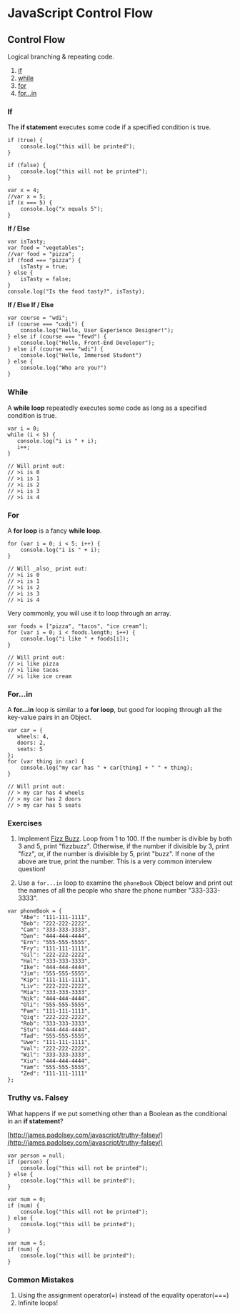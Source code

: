 JavaScript Control Flow
===================================

Control Flow
------------

Logical branching & repeating code.

1. [if](https://developer.mozilla.org/en-US/docs/Web/JavaScript/Reference/Statements/if...else)
2. [while](https://developer.mozilla.org/en-US/docs/Web/JavaScript/Reference/Statements/while)
3. [for](https://developer.mozilla.org/en-US/docs/Web/JavaScript/Reference/Statements/for)
4. [for...in](https://developer.mozilla.org/en-US/docs/Web/JavaScript/Reference/Statements/for...in)

### If ###

The **if statement** executes some code if a specified condition is true.

```
if (true) {
    console.log("this will be printed");
}
```

```
if (false) {
    console.log("this will not be printed");
}
```

```
var x = 4;
//var x = 5;
if (x === 5) {
    console.log("x equals 5");
}
```

__If / Else__

```
var isTasty;
var food = "vegetables";
//var food = "pizza";
if (food === "pizza") {
    isTasty = true;
} else {
    isTasty = false;
}
console.log("Is the food tasty?", isTasty);
```

__If / Else If / Else__

```
var course = "wdi";
if (course === "uxdi") {
    console.log("Hello, User Experience Designer!");
} else if (course === "fewd") {
    console.log("Hello, Front-End Developer");
} else if (course === "wdi") {
    console.log("Hello, Immersed Student")
} else {
    console.log("Who are you?")
}
```

### While ###

A **while loop** repeatedly executes some code as long as a specified
condition is true.

```
var i = 0;
while (i < 5) {
   console.log("i is " + i);
   i++;
}

// Will print out:
// >i is 0
// >i is 1
// >i is 2
// >i is 3
// >i is 4
```

### For ###

A **for loop** is a fancy **while loop**.

```
for (var i = 0; i < 5; i++) {
    console.log("i is " + i);
}

// Will _also_ print out:
// >i is 0
// >i is 1
// >i is 2
// >i is 3
// >i is 4
```

Very commonly, you will use it to loop through an array.

```
var foods = ["pizza", "tacos", "ice cream"];
for (var i = 0; i < foods.length; i++) {
    console.log("i like " + foods[i]);
}

// Will print out:
// >i like pizza
// >i like tacos
// >i like ice cream
```

### For...in ###

A **for...in** loop is similar to a **for loop**, but good for looping
through all the key-value pairs in an Object.

```
var car = {
   wheels: 4,
   doors: 2,
   seats: 5
};
for (var thing in car) {
    console.log("my car has " + car[thing] + " " + thing);
}

// Will print out:
// > my car has 4 wheels
// > my car has 2 doors
// > my car has 5 seats
```

### Exercises ###

1. Implement [Fizz Buzz](http://en.wikipedia.org/wiki/Fizz_buzz). Loop
   from 1 to 100.  If the number is divible by both 3 and 5, print
   "fizzbuzz". Otherwise, if the number if divisible by 3, print
   "fizz", or, if the number is divisible by 5, print "buzz". If none
   of the above are true, print the number. This is a very common
   interview question!

2. Use a `for...in` loop to examine the `phoneBook` Object below and print
   out the names of all the people who share the phone number "333-333-3333".

```
var phoneBook = {
    "Abe": "111-111-1111",
    "Bob": "222-222-2222",
    "Cam": "333-333-3333",
    "Dan": "444-444-4444",
    "Ern": "555-555-5555",
    "Fry": "111-111-1111",
    "Gil": "222-222-2222",
    "Hal": "333-333-3333",
    "Ike": "444-444-4444",
    "Jim": "555-555-5555",
    "Kip": "111-111-1111",
    "Liv": "222-222-2222",
    "Mia": "333-333-3333",
    "Nik": "444-444-4444",
    "Oli": "555-555-5555",
    "Pam": "111-111-1111",
    "Qiq": "222-222-2222",
    "Rob": "333-333-3333",
    "Stu": "444-444-4444",
    "Tad": "555-555-5555",
    "Uwe": "111-111-1111",
    "Val": "222-222-2222",
    "Wil": "333-333-3333",
    "Xiu": "444-444-4444",
    "Yam": "555-555-5555",
    "Zed": "111-111-1111"
};
```

### Truthy vs. Falsey

What happens if we put something other than a Boolean as the conditional
in an **if statement**?

[http://james.padolsey.com/javascript/truthy-falsey/](http://james.padolsey.com/javascript/truthy-falsey/)

```
var person = null;
if (person) {
    console.log("this will not be printed");
} else {
    console.log("this will be printed");
}
```

```
var num = 0;
if (num) {
    console.log("this will not be printed");
} else {
    console.log("this will be printed");
}
```

```
var num = 5;
if (num) {
    console.log("this will be printed");
}
```

### Common Mistakes

1. Using the assignment operator(=) instead of the equality operator(===)
2. Infinite loops!